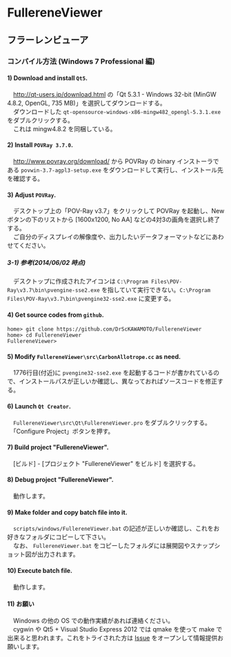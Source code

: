 # FullereneViewer
## フラーレンビューア
### コンパイル方法 (Windows 7 Professional 編)
#### 1) Download and install `Qt5`.
　<http://qt-users.jp/download.html> の「Qt 5.3.1 - Windows 32-bit (MinGW 4.8.2, OpenGL, 735 MB)」を選択してダウンロードする。  
　ダウンロードした `qt-opensource-windows-x86-mingw482_opengl-5.3.1.exe` をダブルクリックする。  
　これは mingw4.8.2 を同梱している。

#### 2) Install `POVRay 3.7.0`.
　<http://www.povray.org/download/> から POVRay の binary インストーラである `povwin-3.7-agpl3-setup.exe` をダウンロードして実行し、インストール先を確認する。

#### 3) Adjust `POVRay`.
　デスクトップ上の「POV-Ray v3.7」をクリックして POVRay を起動し、New ボタンの下のリストから [1600x1200, No AA] などの4対3の画角を選択し終了する。  
　ご自分のディスプレイの解像度や、出力したいデータフォーマットなどにあわせてください。

##### 3-1) 参考(2014/06/02 時点)
　デスクトップに作成されたアイコンは `C:\Program Files\POV-Ray\v3.7\bin\pvengine-sse2.exe` を指していて実行できない。`C:\Program Files\POV-Ray\v3.7\bin\pvengine32-sse2.exe` に変更する。

#### 4) Get source codes from `github`.
    home> git clone https://github.com/DrScKAWAMOTO/FullereneViewer
    home> cd FullereneViewer
    FullereneViewer> 

#### 5) Modify `FullereneViewer\src\CarbonAllotrope.cc` as need.
　1776行目(付近)に `pvengine32-sse2.exe` を起動するコードが書かれているので、インストールパスが正しいか確認し、異なっておればソースコードを修正する。

#### 6) Launch `Qt Creator`.
　`FullereneViewer\src\Qt\FullereneViewer.pro` をダブルクリックする。  
　「Configure Project」ボタンを押す。

#### 7) Build project "FullereneViewer".
　[ビルド] - [プロジェクト "FullereneViewer" をビルド] を選択する。

#### 8) Debug project "FullereneViewer".
　動作します。

#### 9) Make folder and copy batch file into it.
　`scripts/windows/FullereneViewer.bat` の記述が正しいか確認し、これをお好きなフォルダにコピーして下さい。  
　なお、 `FullereneViewer.bat` をコピーしたフォルダには展開図やスナップショット図が出力されます。

#### 10) Execute batch file.
　動作します。

#### 11) お願い
　Windows の他の OS での動作実績があれば連絡ください。  
　cygwin や Qt5 + Visual Studio Express 2012 では qmake を使って make で出来ると思われます。これをトライされた方は [Issue](https://github.com/DrScKAWAMOTO/FullereneViewer/issues) をオープンして情報提供お願いします。
